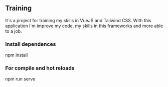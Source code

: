 ## Training

It´s a project for training my skills in VueJS and Tailwind CSS.
With this application i´m improve my code, my skills in this frameworks and more able to a job.

### Install dependences 
 npm install 

### For compile and hot reloads
 npm run serve
